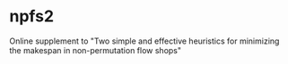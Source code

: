# npfs2
 Online supplement to "Two simple and effective heuristics for minimizing the makespan in non-permutation flow shops"
